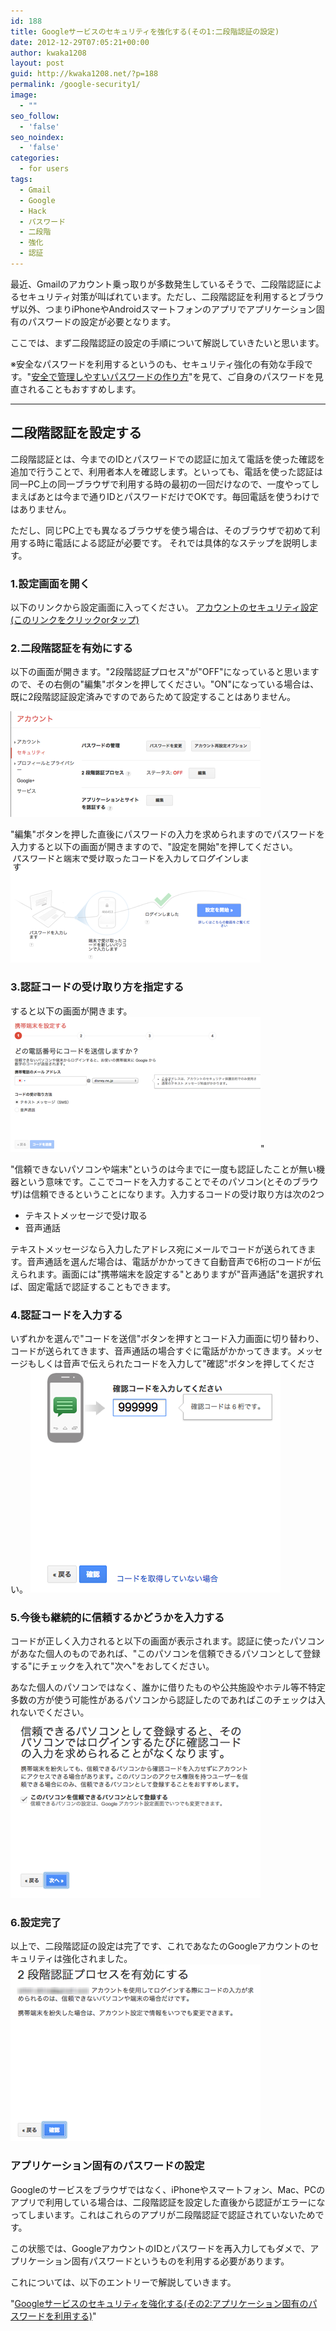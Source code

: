 ```yaml
---
id: 188
title: Googleサービスのセキュリティを強化する(その1:二段階認証の設定)
date: 2012-12-29T07:05:21+00:00
author: kwaka1208
layout: post
guid: http://kwaka1208.net/?p=188
permalink: /google-security1/
image:
  - ""
seo_follow:
  - 'false'
seo_noindex:
  - 'false'
categories:
  - for users
tags:
  - Gmail
  - Google
  - Hack
  - パスワード
  - 二段階
  - 強化
  - 認証
---
```

最近、Gmailのアカウント乗っ取りが多数発生しているそうで、<span class="emphasis">二段階認証</span>によるセキュリティ対策が叫ばれています。ただし、<span class="emphasis">二段階認証</span>を利用するとブラウザ以外、つまりiPhoneやAndroidスマートフォンのアプリで<span class="emphasis">アプリケーション固有のパスワード</span>の設定が必要となります。

ここでは、まず二段階認証の設定の手順について解説していきたいと思います。

※安全なパスワードを利用するというのも、セキュリティ強化の有効な手段です。"<a href="http://kwaka1208.net/how-to-create-safe-password/">安全で管理しやすいパスワードの作り方</a>"を見て、ご自身のパスワードを見直されることもおすすめします。

<hr>
<h2>二段階認証を設定する</h2>
二段階認証とは、今までのIDとパスワードでの認証に加えて電話を使った確認を追加で行うことで、利用者本人を確認します。といっても、電話を使った認証は同一PC上の同一ブラウザで利用する時の最初の一回だけなので、一度やってしまえばあとは今まで通りIDとパスワードだけでOKです。毎回電話を使うわけではありません。

ただし、同じPC上でも異なるブラウザを使う場合は、そのブラウザで初めて利用する時に電話による認証が必要です。
それでは具体的なステップを説明します。

### 1.設定画面を開く
以下のリンクから設定画面に入ってください。
<a href="https://www.google.com/settings/security?hl=ja">アカウントのセキュリティ設定(このリンクをクリックorタップ)</a>

### 2.二段階認証を有効にする
以下の画面が開きます。"2段階認証プロセス"が"OFF"になっていると思いますので、その右側の"編集"ボタンを押してください。"ON"になっている場合は、既に2段階認証設定済みですのであらためて設定することはありません。

<img class="sample-image" src="/assets/images/2012/12/google1.png" alt="セキュリティ設定" width="400" height="169" />

"編集"ボタンを押した直後にパスワードの入力を求められますのでパスワードを入力すると以下の画面が開きますので、"設定を開始"を押してください。
<img class="sample-image" src="/assets/images/2012/12/google2.png" alt="ステップ説明" width="400" height="176" />

### 3.認証コードの受け取り方を指定する
すると以下の画面が開きます。
<img class="sample-image" src="/assets/images/2012/12/google3.png" alt="コード送信画面" width="400" height="216" />"

"信頼できないパソコンや端末"というのは今までに一度も認証したことが無い機器という意味です。ここでコードを入力することでそのパソコン(とそのブラウザ)は信頼できるということになります。入力するコードの受け取り方は次の2つ
<ul>
	<li>テキストメッセージで受け取る</li>
	<li>音声通話</li>
</ul>
テキストメッセージなら入力したアドレス宛にメールでコードが送られてきます。音声通話を選んだ場合は、電話がかかってきて自動音声で6桁のコードが伝えられます。画面には"携帯端末を設定する"とありますが"音声通話"を選択すれば、固定電話で認証することもできます。

### 4.認証コードを入力する
いずれかを選んで"コードを送信"ボタンを押すとコード入力画面に切り替わり、コードが送られてきます、音声通話の場合すぐに電話がかかってきます。メッセージもしくは音声で伝えられたコードを入力して"確認"ボタンを押してください。
<img class="sample-image" src="/assets/images/2012/12/google4.png" alt="コード入力画面" width="400" height="357" />

### 5.今後も継続的に信頼するかどうかを入力する
コードが正しく入力されると以下の画面が表示されます。認証に使ったパソコンがあなた個人のものであれば、"このパソコンを信頼できるパソコンとして登録する"にチェックを入れて"次へ"をおしてください。

あなた個人のパソコンではなく、誰かに借りたものや公共施設やホテル等不特定多数の方が使う可能性があるパソコンから認証したのであればこのチェックは入れないでください。
<img class="sample-image" src="/assets/images/2012/12/google5.png" alt="認証完了" width="400" height="288" />

### 6.設定完了
以上で、二段階認証の設定は完了です、これであなたのGoogleアカウントのセキュリティは強化されました。
<img class="sample-image" src="/assets/images/2012/12/google6.png" alt="二段階認証完了" width="400" height="283" />

### アプリケーション固有のパスワードの設定
Googleのサービスをブラウザではなく、iPhoneやスマートフォン、Mac、PCのアプリで利用している場合は、二段階認証を設定した直後から認証がエラーになってしまいます。これはこれらのアプリが二段階認証で認証されていないためです。

この状態では、GoogleアカウントのIDとパスワードを再入力してもダメで、<span class="emphasis">アプリケーション固有パスワード</span>というものを利用する必要があります。

これについては、以下のエントリーで解説していきます。

"<a href="http://kwaka1208.net/google-security2/">Googleサービスのセキュリティを強化する(その2:アプリケーション固有のパスワードを利用する)</a>"